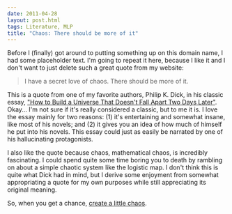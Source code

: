 ```yaml
---
date: 2011-04-28
layout: post.html
tags: Literature, MLP
title: "Chaos: There should be more of it"
---
```


Before I (finally) got around to putting something up on this domain name, I had some placeholder text. I'm going to repeat it here, because I like it and I don't want to just delete such a great quote from my website:

> I have a secret love of chaos. There should be more of it.

<!--more-->

This is a quote from one of my favorite authors, Philip K. Dick, in his classic essay, <a href="http://deoxy.org/pkd_how2build.htm">"How to Build a Universe That Doesn't Fall Apart Two Days Later"</a>. Okay... I'm not sure if it's really considered a classic, but to me it is. I love the essay mainly for two reasons: (1) it's entertaining and somewhat insane, like most of his novels; and (2) it gives you an idea of how much of himself he put into his novels. This essay could just as easily be narrated by one of his hallucinating protagonists.

I also like the quote because chaos, mathematical chaos, is incredibly fascinating. I could spend quite some time boring you to death by rambling on about a simple chaotic system like the logistic map. I don't think this is quite what Dick had in mind, but I derive some enjoyment from somewhat appropriating a quote for my own purposes while still appreciating its original  meaning.

So, when you get a chance, <a href="http://xkcd.com/325/">create a little chaos</a>.
